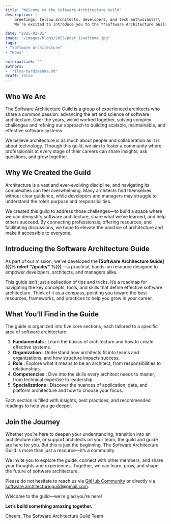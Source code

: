 ```yaml
---
title: "Welcome to the Software Architecture Guild"
description: |
    Greetings, fellow architects, developers, and tech enthusiasts!\
    We’re excited to introduce you to the **Software Architecture Guild**, a community dedicated to growing, learning, and sharing knowledge in the field of software architecture. Whether you’re a developer looking to expand your skills, an architect striving to refine your craft, or a manager seeking to better understand architectural roles, you’ve come to the right place.

date: "2025-02-01"
image: "/images/blogs/2025/post_1/welcome.jpg"                
tags:                     
- "Software Architecture"
- "News"

externalLink: ""
authors:
-  "ilya-hardzeenka.md"
draft: false
---
```

## Who We Are

The Software Architecture Guild is a group of experienced architects who share a common passion: advancing the art and science of software architecture. Over the years, we’ve worked together, solving complex challenges and refining our approach to building scalable, maintainable, and effective software systems.

We believe architecture is as much about people and collaboration as it is about technology. Through this guild, we aim to foster a community where professionals at every stage of their careers can share insights, ask questions, and grow together.

## Why We Created the Guild

Architecture is a vast and ever-evolving discipline, and navigating its complexities can feel overwhelming. Many architects find themselves without clear guidance, while developers and managers may struggle to understand the role’s purpose and responsibilities.

We created this guild to address those challenges—to build a space where we can demystify software architecture, share what we’ve learned, and help others succeed. By connecting professionals, offering resources, and facilitating discussions, we hope to elevate the practice of architecture and make it accessible to everyone.

## Introducing the Software Architecture Guide

As part of our mission, we’ve developed the **[Software Architecture Guide]({{% relref "/guide/" %}})** —a practical, hands-on resource designed to empower developers, architects, and managers alike.

This guide isn’t just a collection of tips and tricks. It’s a roadmap for navigating the key concepts, tools, and skills that define effective software architecture. Think of it as a compass, pointing you toward the best resources, frameworks, and practices to help you grow in your career.

## What You’ll Find in the Guide

The guide is organized into five core sections, each tailored to a specific area of software architecture:

1. **Fundamentals** : Learn the basics of architecture and how to create effective systems.
2. **Organization** : Understand how architects fit into teams and organizations, and how structure impacts success.
3. **Role** : Explore what it means to be an architect, from responsibilities to relationships.
4. **Competencies** : Dive into the skills every architect needs to master, from technical expertise to leadership.
5. **Specializations** : Discover the nuances of application, data, and platform architecture and how to choose your focus.

Each section is filled with insights, best practices, and recommended readings to help you go deeper.

## Join the Journey

Whether you’re here to deepen your understanding, transition into an architecture role, or support architects on your team, the guild and guide are here for you. But this is just the beginning. The Software Architecture Guild is more than just a resource—it’s a community.

We invite you to explore the guide, connect with other members, and share your thoughts and experiences. Together, we can learn, grow, and shape the future of software architecture.

Please do not hesitate to reach us via [GitHub Community](https://github.com/orgs/software-architecture-guild/discussions) or directly via [software.architecture.guild@gmail.com](mailto:software.architecture.guild@gmail.com).

Welcome to the guild—we’re glad you’re here!

**Let’s build something amazing together.**

Cheers,
The Software Architecture Guild Team
